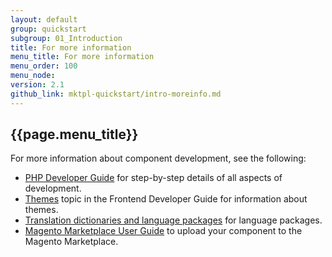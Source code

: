 ```yaml
---
layout: default
group: quickstart
subgroup: 01_Introduction
title: For more information
menu_title: For more information
menu_order: 100
menu_node: 
version: 2.1
github_link: mktpl-quickstart/intro-moreinfo.md
---
```


## {{page.menu_title}}

For more information about component development, see the following:

*	<a href="{{page.baseurl}}extension-dev-guide/bk-extension-dev-guide.html">PHP Developer Guide</a> for step-by-step details of all aspects of development.
*	<a href="{{page.baseurl}}frontend-dev-guide/themes/theme-general.html">Themes</a> topic in the Frontend Developer Guide for information about themes.
*	<a href="{{page.baseurl}}config-guide/cli/config-cli-subcommands-i18n.html">Translation dictionaries and language packages</a> for language packages.
*	<a href="http://docs.magento.com/marketplace/user_guide/getting-started.html" target="_blank">Magento Marketplace User Guide</a> to upload your component to the Magento Marketplace.




